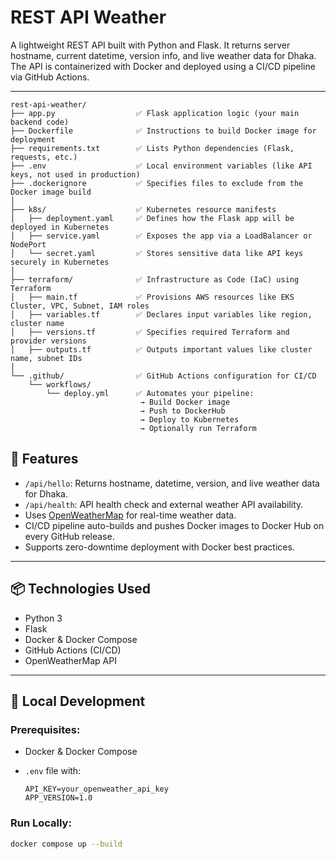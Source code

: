 # REST API Weather

A lightweight REST API built with Python and Flask. It returns server hostname, current datetime, version info, and live weather data for Dhaka. The API is containerized with Docker and deployed using a CI/CD pipeline via GitHub Actions.

---

```pgsql
rest-api-weather/
├── app.py                  ✅ Flask application logic (your main backend code)
├── Dockerfile              ✅ Instructions to build Docker image for deployment
├── requirements.txt        ✅ Lists Python dependencies (Flask, requests, etc.)
├── .env                    ✅ Local environment variables (like API keys, not used in production)
├── .dockerignore           ✅ Specifies files to exclude from the Docker image build
│
├── k8s/                    ✅ Kubernetes resource manifests
│   ├── deployment.yaml     ✅ Defines how the Flask app will be deployed in Kubernetes
│   ├── service.yaml        ✅ Exposes the app via a LoadBalancer or NodePort
│   └── secret.yaml         ✅ Stores sensitive data like API keys securely in Kubernetes
│
├── terraform/              ✅ Infrastructure as Code (IaC) using Terraform
│   ├── main.tf             ✅ Provisions AWS resources like EKS Cluster, VPC, Subnet, IAM roles
│   ├── variables.tf        ✅ Declares input variables like region, cluster name
│   ├── versions.tf         ✅ Specifies required Terraform and provider versions
│   ├── outputs.tf          ✅ Outputs important values like cluster name, subnet IDs
│
└── .github/                ✅ GitHub Actions configuration for CI/CD
    └── workflows/
        └── deploy.yml      ✅ Automates your pipeline:
                             → Build Docker image
                             → Push to DockerHub
                             → Deploy to Kubernetes
                             → Optionally run Terraform

```



## 🚀 Features

- `/api/hello`: Returns hostname, datetime, version, and live weather data for Dhaka.
- `/api/health`: API health check and external weather API availability.
- Uses [OpenWeatherMap](https://openweathermap.org/) for real-time weather data.
- CI/CD pipeline auto-builds and pushes Docker images to Docker Hub on every GitHub release.
- Supports zero-downtime deployment with Docker best practices.

---

## 📦 Technologies Used

- Python 3
- Flask
- Docker & Docker Compose
- GitHub Actions (CI/CD)
- OpenWeatherMap API

---

## 🔧 Local Development

### Prerequisites:
- Docker & Docker Compose
- `.env` file with:
    
    ```
    API_KEY=your_openweather_api_key
    APP_VERSION=1.0
    ```

### Run Locally:
```bash
docker compose up --build
```
